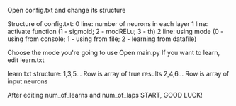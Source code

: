 Open config.txt and change its structure

Structure of config.txt:
0 line: number of neurons in each layer
1 line: activate function (1 - sigmoid; 2 - modRELu; 3 - th)
2 line: using mode (0 - using from console; 1 - using from file; 2 - learning from datafile)

Choose the mode you're going to use
Open main.py
If you want to learn, edit learn.txt

learn.txt structure:
1,3,5... Row is array of true results
2,4,6... Row is array of input neurons

After editing num_of_learns and num_of_laps
START, GOOD LUCK!
